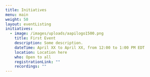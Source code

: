 ```yaml
---
title: Initiatives
menu: main
weight: 50
layout: eventListing
initiatives:
  - image: /images/uploads/aapilogo1500.png
    title: First Event
    description: Some description.
    dateTime: April XX to April XX, from 12:00 to 1:00 PM EDT
    location: Location here
    who: Open to all
    registrationLink: ""
    recordings: ""
---
```

